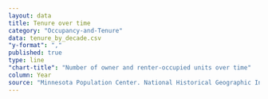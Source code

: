 ```yaml
---
layout: data
title: Tenure over time
category: "Occupancy-and-Tenure"
data: tenure_by_decade.csv
"y-format": ","
published: true
type: line
"chart-title": "Number of owner and renter-occupied units over time"
column: Year
source: "Minnesota Population Center. National Historical Geographic Information System: Version 2.0. Minneapolis, MN: University of Minnesota 2011. https://www.nhgis.org/"
---
```

